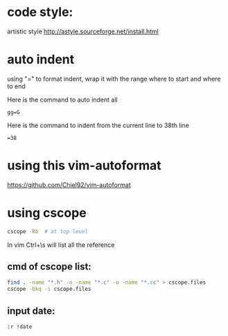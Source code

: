 # code style:
artistic style
    http://astyle.sourceforge.net/install.html

# auto indent
using "=" to format indent, wrap it with the range where to start and where to end

Here is the command to auto indent all

    gg=G
    
Here is the command to indent from the current line to 38th line
    
    =38

# using this vim-autoformat
https://github.com/Chiel92/vim-autoformat

# using cscope
```Bash
cscope -Rb  # at top level
```
In vim Ctrl+\s will list all the reference

## cmd of cscope list:
```bash
find . -name "*.h" -o -name "*.c" -o -name "*.cc" > cscope.files
cscope -bkq -i cscope.files
```
## input date:
```
:r !date
```
